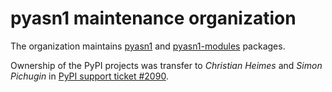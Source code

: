 # pyasn1 maintenance organization

The organization maintains [pyasn1](https://pypi.org/project/pyasn1/) and
[pyasn1-modules](https://pypi.org/project/pyasn1-modules/) packages.

Ownership of the PyPI projects was transfer to *Christian Heimes* and
*Simon Pichugin* in
[PyPI support ticket #2090](https://github.com/pypa/pypi-support/issues/2090).
